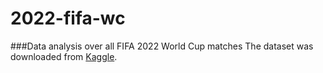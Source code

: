 # 2022-fifa-wc
###Data analysis over all FIFA 2022 World Cup matches
The dataset was downloaded from [Kaggle](https://www.kaggle.com/datasets/die9origephit/fifa-world-cup-2022-complete-dataset).
